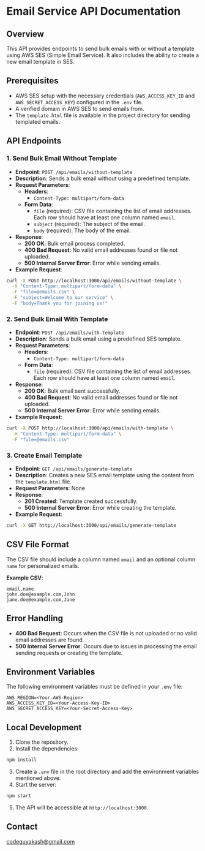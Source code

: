 # Email Service API Documentation

## Overview

This API provides endpoints to send bulk emails with or without a template using AWS SES (Simple Email Service). It also includes the ability to create a new email template in SES.

## Prerequisites

- AWS SES setup with the necessary credentials (`AWS_ACCESS_KEY_ID` and `AWS_SECRET_ACCESS_KEY`) configured in the `.env` file.
- A verified domain in AWS SES to send emails from.
- The `template.html` file is available in the project directory for sending templated emails.

## API Endpoints

### 1. Send Bulk Email Without Template

- **Endpoint**: `POST /api/emails/without-template`
- **Description**: Sends a bulk email without using a predefined template.
- **Request Parameters**:
  - **Headers**:
    - `Content-Type: multipart/form-data`
  - **Form Data**:
    - `file` (required): CSV file containing the list of email addresses. Each row should have at least one column named `email`.
    - `subject` (required): The subject of the email.
    - `body` (required): The body of the email.
- **Response**:
  - **200 OK**: Bulk email process completed.
  - **400 Bad Request**: No valid email addresses found or file not uploaded.
  - **500 Internal Server Error**: Error while sending emails.
- **Example Request**:

```bash
curl -X POST http://localhost:3000/api/emails/without-template \
  -H "Content-Type: multipart/form-data" \
  -F "file=@emails.csv" \
  -F "subject=Welcome to our service" \
  -F "body=Thank you for joining us!"
```

### 2. Send Bulk Email With Template

- **Endpoint**: `POST /api/emails/with-template`
- **Description**: Sends a bulk email using a predefined SES template.
- **Request Parameters**:
  - **Headers**:
    - `Content-Type: multipart/form-data`
  - **Form Data**:
    - `file` (required): CSV file containing the list of email addresses. Each row should have at least one column named `email`.
- **Response**:
  - **200 OK**: Bulk email sent successfully.
  - **400 Bad Request**: No valid email addresses found or file not uploaded.
  - **500 Internal Server Error**: Error while sending emails.
- **Example Request**:

```bash
curl -X POST http://localhost:3000/api/emails/with-template \
  -H "Content-Type: multipart/form-data" \
  -F "file=@emails.csv"
```

### 3. Create Email Template

- **Endpoint**: `GET /api/emails/generate-template`
- **Description**: Creates a new SES email template using the content from the `template.html` file.
- **Request Parameters**: None
- **Response**:
  - **201 Created**: Template created successfully.
  - **500 Internal Server Error**: Error while creating the template.
- **Example Request**:

```bash
curl -X GET http://localhost:3000/api/emails/generate-template
```

## CSV File Format

The CSV file should include a column named `email` and an optional column `name` for personalized emails.

**Example CSV**:

```csv
email,name
john.doe@example.com,John
jane.doe@example.com,Jane
```

## Error Handling

- **400 Bad Request**: Occurs when the CSV file is not uploaded or no valid email addresses are found.
- **500 Internal Server Error**: Occurs due to issues in processing the email sending requests or creating the template.

## Environment Variables

The following environment variables must be defined in your `.env` file:

```env
AWS_REGION=<Your-AWS-Region>
AWS_ACCESS_KEY_ID=<Your-Access-Key-ID>
AWS_SECRET_ACCESS_KEY=<Your-Secret-Access-Key>
```

## Local Development

1. Clone the repository.
2. Install the dependencies:

```bash
npm install
```

3. Create a `.env` file in the root directory and add the environment variables mentioned above.
4. Start the server:

```bash
npm start
```

5. The API will be accessible at `http://localhost:3000`.

## Contact

  codeguyakash@gmail.com